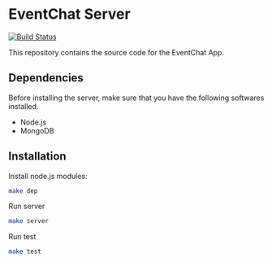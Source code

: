 EventChat Server
================

[![Build Status](https://travis-ci.org/eventchat/server.svg?branch=master)](https://travis-ci.org/eventchat/server)

This repository contains the source code for the EventChat App.



Dependencies
------------

Before installing the server, make sure that you have the following
softwares installed.

* Node.js
* MongoDB


Installation
------------

Install node.js modules:

```bash
make dep
```

Run server

```bash
make server
```

Run test

```bash
make test
```

